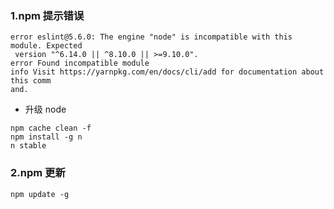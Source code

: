### 1.npm 提示错误

```
error eslint@5.6.0: The engine "node" is incompatible with this module. Expected
 version "^6.14.0 || ^8.10.0 || >=9.10.0".
error Found incompatible module
info Visit https://yarnpkg.com/en/docs/cli/add for documentation about this comm
and.
```

* 升级 node

```
npm cache clean -f
npm install -g n
n stable
```

### 2.npm 更新

```
npm update -g
```
